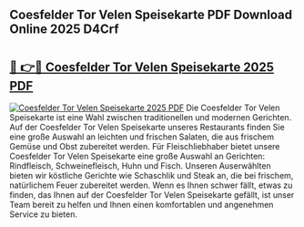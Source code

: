 ## Coesfelder Tor Velen Speisekarte PDF Download Online 2025 D4Crf

# <h2><a href="http://gc892c.nevu.top/?p=Coesfelder+Tor+Velen+Speisekarte">🔗 👉🔴 Coesfelder Tor Velen Speisekarte 2025 PDF</a></h2>

[![Coesfelder Tor Velen Speisekarte 2025 PDF](https://i.imgur.com/dBaPXMq.png)](http://gc892c.nevu.top/?p=Coesfelder+Tor+Velen+Speisekarte)
Die Coesfelder Tor Velen Speisekarte ist eine Wahl zwischen traditionellen und modernen Gerichten. Auf der Coesfelder Tor Velen Speisekarte unseres Restaurants finden Sie eine große Auswahl an leichten und frischen Salaten, die aus frischem Gemüse und Obst zubereitet werden. Für Fleischliebhaber bietet unsere Coesfelder Tor Velen Speisekarte eine große Auswahl an Gerichten: Rindfleisch, Schweinefleisch, Huhn und Fisch. Unseren Auserwählten bieten wir köstliche Gerichte wie Schaschlik und Steak an, die bei frischem, natürlichem Feuer zubereitet werden. Wenn es Ihnen schwer fällt, etwas zu finden, das Ihnen auf der Coesfelder Tor Velen Speisekarte gefällt, ist unser Team bereit zu helfen und Ihnen einen komfortablen und angenehmen Service zu bieten.
